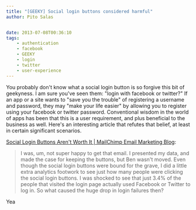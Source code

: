 ```yaml
---
title: "[GEEKY] Social login buttons considered harmful"
author: Pito Salas


date: 2013-07-08T00:36:10
tags:
    - authentication
    - facebook
    - GEEKY
    - login
    - twitter
    - user-experience
---
```




You probably don't know what a social login button is so forgive this bit of
geekyness. I am sure you've seen them: "login with facebook or twitter?" If an
app or a site wants to "save you the trouble" of registering a username and
password, they may "make your life easier" by allowing you to register using
your facebook or twitter password. Conventional wisdom in the world of apps
has been that this is a user requirement, and plus beneficial to the business
as well. Here's an interesting article that refutes that belief, at least in
certain significant scenarios.

[Social Login Buttons Aren't Worth It | MailChimp Email Marketing
Blog](<http://blog.mailchimp.com/social-login-buttons-arent-worth-it/>):

> I was, um, not super happy to get that email. I presented my data, and made
> the case for keeping the buttons, but Ben wasn't moved. Even though the
> social login buttons were bound for the grave, I did a little extra
> analytics footwork to see just how many people were clicking the social
> login buttons. I was shocked to see that just 3.4% of the people that
> visited the login page actually used Facebook or Twitter to log in. So what
> caused the huge drop in login failures then?

 Yea


